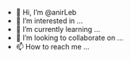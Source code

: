 - 👋 Hi, I’m @anirLeb
- 👀 I’m interested in ...
- 🌱 I’m currently learning ...
- 💞️ I’m looking to collaborate on ...
- 📫 How to reach me ...

<!---
anirLeb/anirLeb is a ✨ special ✨ repository because its `README.md` (this file) appears on your GitHub profile.
You can click the Preview link to take a look at your changes.
--->

